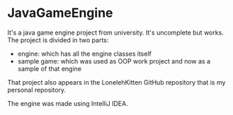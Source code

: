 # JavaGameEngine

It's a java game engine project from university. It's uncomplete but works.
The project is divided in two parts:

 - engine: which has all the engine classes itself
 - sample game: which was used as OOP work project and now as a sample of that engine
 
That project also appears in the LonelehKitten GitHub repository that is my personal repository.

The engine was made using IntelliJ IDEA.
